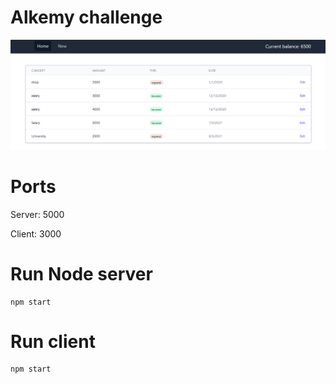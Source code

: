# Alkemy challenge

![home](https://raw.githubusercontent.com/solisjoaquin/Alkemy-JS/main/captures/alkemyCapture.PNG)

# Ports 

Server: 5000

Client: 3000

# Run Node server 

```
npm start
```

# Run client

```
npm start
```